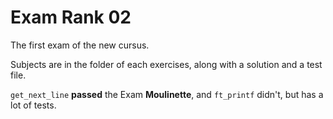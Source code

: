 # Exam Rank 02

The first exam of the new cursus.

Subjects are in the folder of each exercises, along with a solution and a test file.

``get_next_line`` **passed** the Exam **Moulinette**, and ``ft_printf`` didn't, but has a lot of tests.
